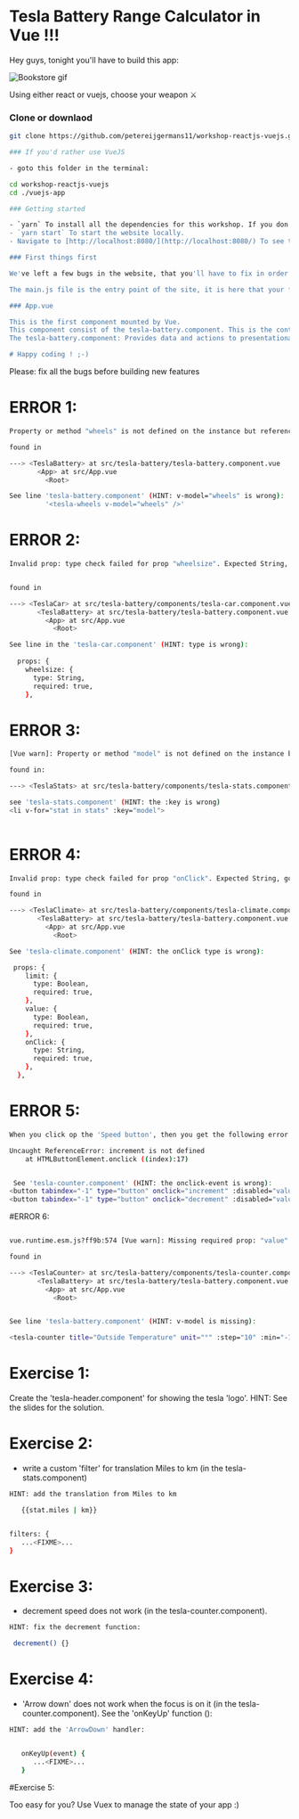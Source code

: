 # Tesla Battery Range Calculator in Vue !!!

Hey guys, tonight you'll have to build this app:

![Bookstore gif](https://cdn-images-1.medium.com/max/2000/1*8hlNoLDBy5XWZct5tAtPoA.png)

Using either react or vuejs, choose your weapon ⚔

### Clone or downlaod
```bash
git clone https://github.com/petereijgermans11/workshop-reactjs-vuejs.git

### If you'd rather use VueJS

- goto this folder in the terminal: 

cd workshop-reactjs-vuejs
cd ./vuejs-app

### Getting started

- `yarn` To install all the dependencies for this workshop. If you don't have yarn installed, install it via `npm i yarn`
- `yarn start` To start the website locally.
- Navigate to [http://localhost:8080/](http://localhost:8080/) To see the website running, full of bugs :)

### First things first

We've left a few bugs in the website, that you'll have to fix in order to understand the basic concepts of Vue.js

The main.js file is the entry point of the site, it is here that your first component is mounted and rendered.

### App.vue

This is the first component mounted by Vue.
This component consist of the tesla-battery.component. This is the container component.
The tesla-battery.component: Provides data and actions to presentational components.

# Happy coding ! ;-)
```


Please: fix all the bugs before building new features



# ERROR 1:
```bash
Property or method "wheels" is not defined on the instance but referenced during render. Make sure that this property is reactive, either in the data option, or for class-based components, by initializing the property. See: https://vuejs.org/v2/guide/reactivity.html#Declaring-Reactive-Properties.

found in

---> <TeslaBattery> at src/tesla-battery/tesla-battery.component.vue
       <App> at src/App.vue
         <Root>

See line 'tesla-battery.component' (HINT: v-model="wheels" is wrong):
         '<tesla-wheels v-model="wheels" />'

```

# ERROR 2:
```bash
Invalid prop: type check failed for prop "wheelsize". Expected String, got Number.


found in

---> <TeslaCar> at src/tesla-battery/components/tesla-car.component.vue
       <TeslaBattery> at src/tesla-battery/tesla-battery.component.vue
         <App> at src/App.vue
           <Root>

See line in the 'tesla-car.component' (HINT: type is wrong):
 
  props: {
    wheelsize: {
      type: String,
      required: true,
    },
 ``` 

# ERROR 3:
```bash
[Vue warn]: Property or method "model" is not defined on the instance but referenced during render. Make sure that this property is reactive, either in the data option, or for class-based components, by initializing the property. See: https://vuejs.org/v2/guide/reactivity.html#Declaring-Reactive-Properties.

found in:

---> <TeslaStats> at src/tesla-battery/components/tesla-stats.component.vue

see 'tesla-stats.component' (HINT: the :key is wrong)
<li v-for="stat in stats" :key="model">
       
```

# ERROR 4:
```bash
Invalid prop: type check failed for prop "onClick". Expected String, got Function.

found in

---> <TeslaClimate> at src/tesla-battery/components/tesla-climate.component.vue
       <TeslaBattery> at src/tesla-battery/tesla-battery.component.vue
         <App> at src/App.vue
           <Root>

See 'tesla-climate.component' (HINT: the onClick type is wrong):

 props: {
    limit: {
      type: Boolean,
      required: true,
    },
    value: {
      type: Boolean,
      required: true,
    },
    onClick: {
      type: String,
      required: true,
    },
  },
```

# ERROR 5:
```bash
When you click op the 'Speed button', then you get the following error:

Uncaught ReferenceError: increment is not defined
    at HTMLButtonElement.onclick ((index):17)


 See 'tesla-counter.component' (HINT: the onclick-event is wrong):
<button tabindex="-1" type="button" onclick="increment" :disabled="value === max"></button>
<button tabindex="-1" type="button" onclick="decrement" :disabled="value === min"></button>
```

#ERROR 6:
```bash

vue.runtime.esm.js?ff9b:574 [Vue warn]: Missing required prop: "value"

found in

---> <TeslaCounter> at src/tesla-battery/components/tesla-counter.component.vue
       <TeslaBattery> at src/tesla-battery/tesla-battery.component.vue
         <App> at src/App.vue
           <Root>


See line 'tesla-battery.component' (HINT: v-model is missing):

<tesla-counter title="Outside Temperature" unit="°" :step="10" :min="-10" :max="40" />

```         

# Exercise 1:
 Create the 'tesla-header.component' for showing the tesla 'logo'.
 HINT: See the slides for the solution.

# Exercise 2:
- write a custom 'filter' for translation Miles to km (in the tesla-stats.component)

```bash
HINT: add the translation from Miles to km

   {{stat.miles | km}}


filters: {
   ...<FIXME>...
}
```

# Exercise 3:
- decrement speed does not work (in the tesla-counter.component).

```bash
HINT: fix the decrement function:

 decrement() {}
 ```
 

# Exercise 4:
- 'Arrow down' does not work when the focus is on it (in the tesla-counter.component).
See the 'onKeyUp' function ():

```bash
HINT: add the 'ArrowDown' handler:


   onKeyUp(event) {
      ...<FIXME>...
   }

```

#Exercise 5:

Too easy for you? Use Vuex to manage the state of your app :)
